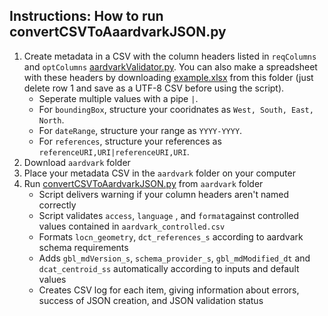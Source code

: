 ## Instructions: How to run convertCSVToAaardvarkJSON.py

1. Create metadata in a CSV with the column headers listed in `reqColumns` and `optColumns` [aardvarkValidator.py](../aardvark/aardvarkValidator.py). You can also make a spreadsheet with these headers by downloading [example.xlsx](../aardvark/example.xlsx) from this folder (just delete row 1 and save as a UTF-8 CSV before using the script).
   - Seperate multiple values with a pipe `|`.
   - For `boundingBox`, structure your cooridnates as `West, South, East, North`.
   - For `dateRange`, structure your range as `YYYY-YYYY`.
   - For `references`, structure your references as `referenceURI,URI|referenceURI,URI`.
2. Download `aardvark` folder
3. Place your metadata CSV in the `aardvark` folder on your computer
4. Run [convertCSVToAardvarkJSON.py](../aardvark/convertCSVToAardvarkJSON.py) from `aardvark` folder
   - Script delivers warning if your column headers aren't named correctly
   - Script validates `access`, `language` ,  and `format`against controlled values contained in `aardvark_controlled.csv`
   - Formats `locn_geometry`, `dct_references_s` according to aardvark schema requirements
   - Adds `gbl_mdVersion_s`, `schema_provider_s`, `gbl_mdModified_dt` and `dcat_centroid_ss` automatically according to inputs and default values
   - Creates CSV log for each item, giving information about errors, success of JSON creation, and JSON validation status
